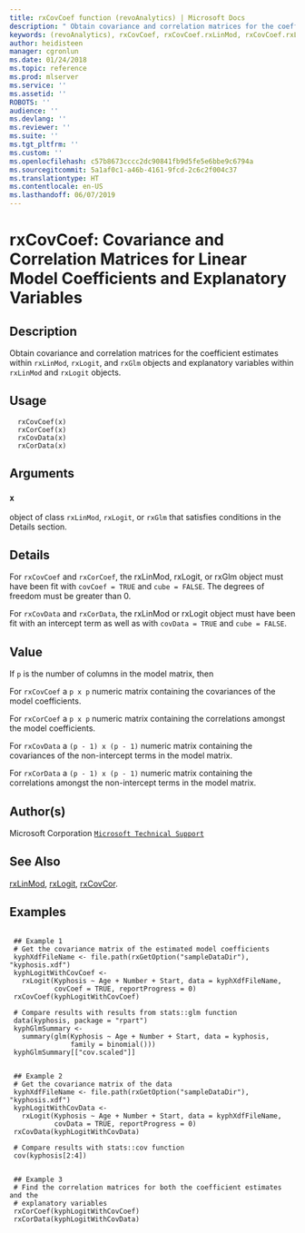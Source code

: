 ```yaml
---
title: rxCovCoef function (revoAnalytics) | Microsoft Docs
description: " Obtain covariance and correlation matrices for the coefficient estimates within rxLinMod,  rxLogit, and rxGlm objects and explanatory variables within rxLinMod and rxLogit objects. "
keywords: (revoAnalytics), rxCovCoef, rxCovCoef.rxLinMod, rxCovCoef.rxLogit, rxCovCoef.rxGlm, rxCorCoef, rxCorCoef.rxLinMod, rxCorCoef.rxLogit, rxCorCoef.rxGlm, rxCovData, rxCovData.rxLinMod, rxCovData.rxLogit, rxCorData, rxCorData.rxLinMod, rxCorData.rxLogit, models, regression
author: heidisteen
manager: cgronlun
ms.date: 01/24/2018
ms.topic: reference
ms.prod: mlserver
ms.service: ''
ms.assetid: ''
ROBOTS: ''
audience: ''
ms.devlang: ''
ms.reviewer: ''
ms.suite: ''
ms.tgt_pltfrm: ''
ms.custom: ''
ms.openlocfilehash: c57b8673cccc2dc90841fb9d5fe5e6bbe9c6794a
ms.sourcegitcommit: 5a1af0c1-a46b-4161-9fcd-2c6c2f004c37
ms.translationtype: HT
ms.contentlocale: en-US
ms.lasthandoff: 06/07/2019
---
```

 # <a name="rxcovcoef-covariance-and-correlation-matrices-for-linear-model-coefficients-and-explanatory-variables"></a>rxCovCoef: Covariance and Correlation Matrices for Linear Model Coefficients and Explanatory Variables 
 ## <a name="description"></a>Description

Obtain covariance and correlation matrices for the coefficient estimates within `rxLinMod`, `rxLogit`, and `rxGlm` objects and explanatory variables within `rxLinMod` and `rxLogit` objects.


 ## <a name="usage"></a>Usage

```   
  rxCovCoef(x)
  rxCorCoef(x)
  rxCovData(x)
  rxCorData(x)

```

 ## <a name="arguments"></a>Arguments



 ### `x`
 object of class `rxLinMod`, `rxLogit`, or `rxGlm` that  satisfies conditions in the Details section. 



 ## <a name="details"></a>Details

For `rxCovCoef` and `rxCorCoef`, the rxLinMod, rxLogit, or rxGlm object must have been fit with `covCoef = TRUE` and `cube = FALSE`. The degrees of freedom must be greater than 0.

For `rxCovData` and `rxCorData`, the rxLinMod or rxLogit object must have been fit with an intercept term as well as with `covData = TRUE` and `cube = FALSE`.


 ## <a name="value"></a>Value

If `p` is the number of columns in the model matrix, then

For `rxCovCoef` a `p x p` numeric matrix containing the covariances of the model coefficients.

For `rxCorCoef` a `p x p` numeric matrix containing the correlations amongst the model coefficients.

For `rxCovData` a `(p - 1) x (p - 1)` numeric matrix containing the covariances of the non-intercept terms in the model matrix.

For `rxCorData` a `(p - 1) x (p - 1)` numeric matrix containing the correlations amongst the non-intercept terms in the model matrix.

 ## <a name="authors"></a>Author(s)
 Microsoft Corporation [`Microsoft Technical Support`](https://go.microsoft.com/fwlink/?LinkID=698556&clcid=0x409)


 ## <a name="see-also"></a>See Also

[rxLinMod](rxLinMod.md), [rxLogit](rxLogit.md), [rxCovCor](rxCovCor.md).

 ## <a name="examples"></a>Examples

 ```

  ## Example 1
  # Get the covariance matrix of the estimated model coefficients
  kyphXdfFileName <- file.path(rxGetOption("sampleDataDir"), "kyphosis.xdf")
  kyphLogitWithCovCoef <-
    rxLogit(Kyphosis ~ Age + Number + Start, data = kyphXdfFileName,
            covCoef = TRUE, reportProgress = 0)
  rxCovCoef(kyphLogitWithCovCoef)

  # Compare results with results from stats::glm function
  data(kyphosis, package = "rpart")
  kyphGlmSummary <-
    summary(glm(Kyphosis ~ Age + Number + Start, data = kyphosis,
                family = binomial()))
  kyphGlmSummary[["cov.scaled"]]


  ## Example 2
  # Get the covariance matrix of the data
  kyphXdfFileName <- file.path(rxGetOption("sampleDataDir"), "kyphosis.xdf")
  kyphLogitWithCovData <-
    rxLogit(Kyphosis ~ Age + Number + Start, data = kyphXdfFileName,
            covData = TRUE, reportProgress = 0)
  rxCovData(kyphLogitWithCovData)

  # Compare results with stats::cov function
  cov(kyphosis[2:4])


  ## Example 3
  # Find the correlation matrices for both the coefficient estimates and the
  # explanatory variables
  rxCorCoef(kyphLogitWithCovCoef)
  rxCorData(kyphLogitWithCovData)
```



